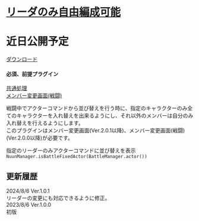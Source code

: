 # [リーダのみ自由編成可能](https://raw.githubusercontent.com/nuun888/MZ/master/NUUN_LeaderActorFormationOnly.js)
# 近日公開予定
[ダウンロード](https://raw.githubusercontent.com/nuun888/MZ/master/NUUN_LeaderActorFormationOnly.js)
#### 必須、前提プラグイン
[共通処理](https://github.com/nuun888/MZ/blob/master/README/Base.md)  
[メンバー変更画面(戦闘)](https://github.com/nuun888/MZ/blob/master/README/NUUN_MenuParamListBase.md)  

戦闘中でアクターコマンドから並び替えを行う時に、指定のキャラクターのみ全てのキャラクターを入れ替えを出来るようにし、それ以外のメンバーは自分のみ入れ替えを行えるようにします。  
このプラグインはメンバー変更画面(Ver.2.0.1以降)、メンバー変更画面(戦闘)(Ver.2.0.0以降)が必要です。  

指定のリーダーのみアクターコマンドに並び替えを表示  
`NuunManager.isBattleFixedActor(BattleManager.actor())`  

## 更新履歴
2024/8/6 Ver.1.0.1  
リーダーの変更にも対応できるように修正。  
2023/8/6 Ver.1.0.0  
初版  
